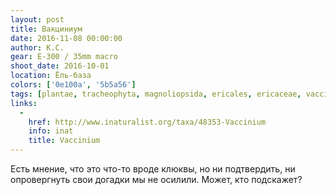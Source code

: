 ```yaml
---
layout: post
title: Вакциниум
date: 2016-11-08 00:00:00
author: К.С.
gear: E-300 / 35mm macro
shoot_date: 2016-10-01
location: Ёль-база
colors: ['0e100a', '5b5a56']
tags: [plantae, tracheophyta, magnoliopsida, ericales, ericaceae, vaccinium]
links:
  -
    href: http://www.inaturalist.org/taxa/48353-Vaccinium
    info: inat
    title: Vaccinium
---
```


Есть мнение, что это что-то вроде клюквы, но ни подтвердить, ни опровергнуть свои догадки мы не осилили. Может, кто подскажет?
